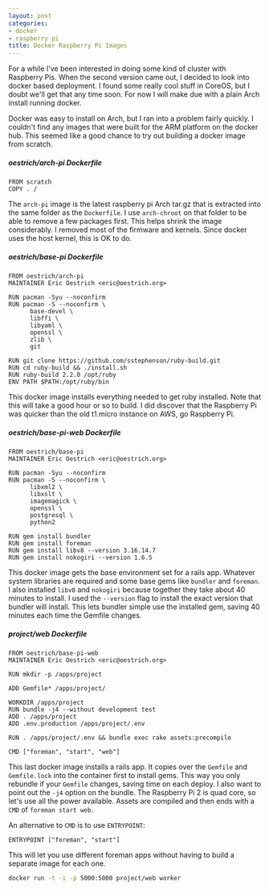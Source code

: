 ```yaml
---
layout: post
categories:
- docker
- raspberry pi
title: Docker Raspberry Pi Images
---
```


For a while I've been interested in doing some kind of cluster with Raspberry Pis. When the second version came out, I decided to look into docker based deployment. I found some really cool stuff in CoreOS, but I doubt we'll get that any time soon. For now I will make due with a plain Arch install running docker.

Docker was easy to install on Arch, but I ran into a problem fairly quickly. I couldn't find any images that were built for the ARM platform on the docker hub. This seemed like a good chance to try out building a docker image from scratch.

##### oestrich/arch-pi Dockerfile
```docker
FROM scratch
COPY . /
```

The `arch-pi` image is the latest raspberry pi Arch tar.gz that is extracted into the same folder as the `Dockerfile`. I use `arch-chroot` on that folder to be able to remove a few packages first. This helps shrink the image considerably. I removed most of the firmware and kernels. Since docker uses the host kernel, this is OK to do.


##### oestrich/base-pi Dockerfile
```docker
FROM oestrich/arch-pi
MAINTAINER Eric Oestrich <eric@oestrich.org>

RUN pacman -Syu --noconfirm
RUN pacman -S --noconfirm \
      base-devel \
      libffi \
      libyaml \
      openssl \
      zlib \
      git

RUN git clone https://github.com/sstephenson/ruby-build.git
RUN cd ruby-build && ./install.sh
RUN ruby-build 2.2.0 /opt/ruby
ENV PATH $PATH:/opt/ruby/bin
```

This docker image installs everything needed to get ruby installed. Note that this will take a good hour or so to build. I did discover that the Raspberry Pi was quicker than the old t1.micro instance on AWS, go Raspberry Pi.


##### oestrich/base-pi-web Dockerfile
```docker
FROM oestrich/base-pi
MAINTAINER Eric Oestrich <eric@oestrich.org>

RUN pacman -Syu --noconfirm
RUN pacman -S --noconfirm \
      libxml2 \
      libxslt \
      imagemagick \
      openssl \
      postgresql \
      python2

RUN gem install bundler
RUN gem install foreman
RUN gem install libv8 --version 3.16.14.7
RUN gem install nokogiri --version 1.6.5
```

This docker image gets the base environment set for a rails app. Whatever system libraries are required and some base gems like `bundler` and `foreman`. I also installed `libv8` and `nokogiri` because together they take about 40 minutes to install. I used the `--version` flag to install the exact version that bundler will install. This lets bundler simple use the installed gem, saving 40 minutes each time the Gemfile changes.

##### project/web Dockerfile
```docker
FROM oestrich/base-pi-web
MAINTAINER Eric Oestrich <eric@oestrich.org>

RUN mkdir -p /apps/project

ADD Gemfile* /apps/project/

WORKDIR /apps/project
RUN bundle -j4 --without development test
ADD . /apps/project
ADD .env.production /apps/project/.env

RUN . /apps/project/.env && bundle exec rake assets:precompile

CMD ["foreman", "start", "web"]
```

This last docker image installs a rails app. It copies over the `Gemfile` and `Gemfile.lock` into the container first to install gems. This way you only rebundle if your `Gemfile` changes, saving time on each deploy. I also want to point out the `-j4` option on the bundle. The Raspberry Pi 2 is quad core, so let's use all the power available. Assets are compiled and then ends with a `CMD` of `foreman start web`.

An alternative to `CMD` is to use `ENTRYPOINT`:
```docker
ENTRYPOINT ["foreman", "start"]
```

This will let you use different foreman apps without having to build a separate image for each one.

```bash
docker run -t -i -p 5000:5000 project/web worker
```
